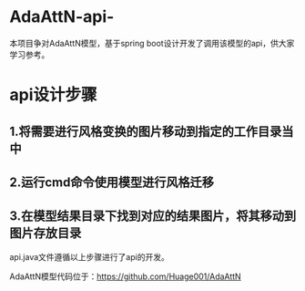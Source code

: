 # AdaAttN-api-
本项目争对AdaAttN模型，基于spring boot设计开发了调用该模型的api，供大家学习参考。
# api设计步骤
## 1.将需要进行风格变换的图片移动到指定的工作目录当中
## 2.运行cmd命令使用模型进行风格迁移
## 3.在模型结果目录下找到对应的结果图片，将其移动到图片存放目录
api.java文件遵循以上步骤进行了api的开发。

AdaAttN模型代码位于：https://github.com/Huage001/AdaAttN
